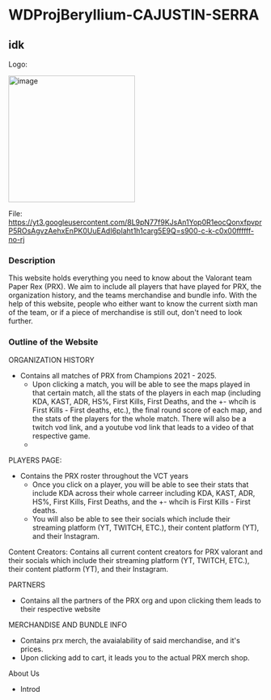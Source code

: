 # WDProjBeryllium-CAJUSTIN-SERRA
## idk
Logo:

<img width="250" height="250" alt="image" src="[https://github.com/user-attachments/assets/c23494c0-2c6b-4a29-ae07-2a0db90903db](https://github.com/BenedictSerra/WDProjBeryllium-CAJUSTIN-SERRA/blob/patch-1/CAJUSTINSERRA.LOGO.png)" />

File: https://yt3.googleusercontent.com/8L9pN77f9KJsAn1Yop0R1eocQonxfpvprP5ROsAgvzAehxEnPK0UuEAdI6pIaht1h1carg5E9Q=s900-c-k-c0x00ffffff-no-rj

### Description
This website holds everything you need to know about the Valorant team Paper Rex (PRX).  We aim to include all players that have played for PRX, the organization history, and the teams merchandise and bundle info. With the help of this website, people who either want to know the current sixth man of the team, or if a piece of merchandise is still out, don't need to look further.

### Outline of the Website
ORGANIZATION HISTORY
* Contains all matches of PRX from Champions 2021 - 2025.
  - Upon clicking a match, you will be able to see the maps played in that certain match, all the stats of the players in each map (including KDA, KAST, ADR, HS%, First Kills, First Deaths, and the +- whcih is First Kills - First deaths, etc.), the final round score of each map, and the stats of the players for the whole match. There will also be a twitch vod link, and a youtube vod link that leads to a video of that  respective game.
  - 
PLAYERS PAGE: 
* Contains the PRX roster throughout the VCT years
  - Once you click on a player, you will be able to see their stats that include KDA across their whole carreer including KDA, KAST, ADR, HS%, First Kills, First Deaths, and the +- whcih is First Kills - First     deaths.
  - You will also be able to see their socials which include their streaming platform (YT, TWITCH, ETC.), their content platform (YT), and their Instagram.

Content Creators:
Contains all current content creators for PRX valorant and their socials which include their streaming platform (YT, TWITCH, ETC.), their content platform (YT), and their Instagram.

PARTNERS
* Contains all the partners of the PRX org and upon clicking them leads to their respective website

MERCHANDISE AND BUNDLE INFO
* Contains prx merch, the avaialability of said merchandise, and it's prices.
* Upon clicking add to cart, it leads you to the actual PRX merch shop.




About Us
* Introd

  
